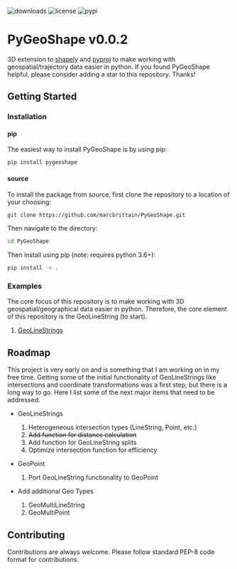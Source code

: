 ![downloads](https://img.shields.io/pypi/dm/pygeoshape) ![license](https://img.shields.io/pypi/l/pygeoshape?color=green) ![pypi](https://img.shields.io/pypi/v/pygeoshape)

# PyGeoShape v0.0.2
3D extension to [shapely](https://github.com/shapely/shapely/tree/main) and [pyproj](https://github.com/pyproj4/pyproj) to make working with geospatial/trajectory data easier in python. If you found PyGeoShape helpful, please consider adding a star to this repository. Thanks!

## Getting Started
### Installation

#### pip
The easiest way to install PyGeoShape is by using pip:

```bash
pip install pygeoshape
```

#### source

To install the package from source, first clone the repository to a location of your choosing:

```bash
git clone https://github.com/marcbrittain/PyGeoShape.git

```

Then navigate to the directory:

```bash
cd PyGeoShape
```

Then install using pip (note: requires python 3.6+):

```bash
pip install -e .
```

### Examples
The core focus of this repository is to make working with 3D geospatial/geographical data easier in python. Therefore, the core element of this repository is the GeoLineString (to start).

1. [GeoLineStrings](https://github.com/marcbrittain/PyGeoShape/blob/main/Examples/Example%20-%20GeoLineStrings.ipynb)

## Roadmap

This project is very early on and is something that I am working on in my free time. Getting some of the initial functionality of GeoLineStrings like intersections and coordinate transformations was a first step, but there is a long way to go. Here I list some of the next major items that need to be addressed.

* GeoLineStrings
  1. Heterogeneous intersection types (LineString, Point, etc.)
  2. ~~Add function for distance calculation~~
  3. Add function for GeoLineString splits
  4. Optimize intersection function for efficiency


* GeoPoint
  1. Port GeoLineString functionality to GeoPoint


* Add additional Geo Types
  1. GeoMultiLineString
  2. GeoMultiPoint



## Contributing

Contributions are always welcome. Please follow standard PEP-8 code format for contributions.
